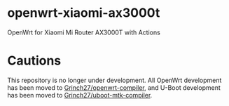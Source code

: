 # openwrt-xiaomi-ax3000t
OpenWrt for Xiaomi Mi Router AX3000T with Actions

# Cautions
This repository is no longer under development.
All OpenWrt development has been moved to [Grinch27/openwrt-compiler](https://github.com/Grinch27/openwrt-compiler),
and U-Boot development has been moved to [Grinch27/uboot-mtk-compiler](https://github.com/Grinch27/uboot-mtk-compiler).
